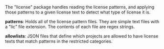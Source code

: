 The "license" package handles reading the license patterns, and applying those
patterns to a given license text to detect what type of license it is.

**patterns**: Holds all of the license pattern files. They are simple text files
with a "lic" file extension. The contents of each file are regex strings.

**allowlists**: JSON files that define which projects are allowed to have
license texts that match patterns in the restricted categories.

